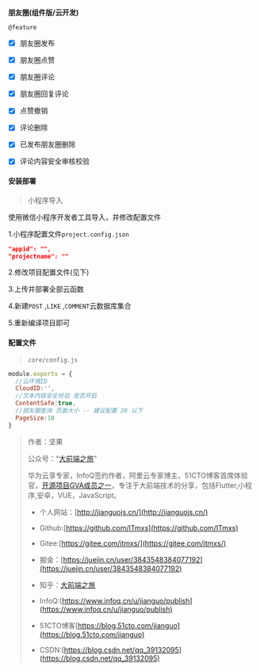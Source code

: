

**朋友圈(组件版/云开发)**

`@feature`

- [x] 朋友圈发布
- [x] 朋友圈点赞
- [x] 朋友圈评论
- [x] 朋友圈回复评论
- [x] 点赞撤销
- [x] 评论删除
- [x] 已发布朋友圈删除
- [x] 评论内容安全审核校验



#### 安装部署

> 小程序导入

使用微信小程序开发者工具导入，并修改配置文件

1.小程序配置文件`project.config.json`

~~~json
"appid": "",
"projectname": ""
~~~

2.修改项目配置文件(见下)

3.上传并部署全部云函数

4.新建`POST`  ,`LIKE` ,`COMMENT`云数据库集合

5.重新编译项目即可

#### 配置文件

> `core/config.js`

```js
module.exports = {
  //云环境ID
  CloudID:'',
  //文本内容安全校验 是否开启
  ContentSafe:true,
  //朋友圈查询 页面大小 -- 建议配置 20 以下
  PageSize:10
}
```

> 作者：坚果
>
> 公众号："[大前端之旅](https://mp.weixin.qq.com/s/aJvihD4dzEJyOV3q6_Zeng)"
>
> 华为云享专家，InfoQ签约作者，阿里云专家博主，51CTO博客首席体验官，[开源项目GVA成员之一](https://www.gin-vue-admin.com/)，专注于大前端技术的分享，包括Flutter,小程序,安卓，VUE，JavaScript。
>
> - 个人网站：[http://jianguojs.cn/](http://jianguojs.cn/)
>
> - Github:[https://github.com/ITmxs](https://github.com/ITmxs)
> - Gitee:[https://gitee.com/itmxs/](https://gitee.com/itmxs/)
> - 掘金：[https://juejin.cn/user/3843548384077192](https://juejin.cn/user/3843548384077192)
> - 知乎：[大前端之旅](https://www.zhihu.com/people/yimi-yang-guang-96-65)
> - InfoQ:[https://www.infoq.cn/u/jianguo/publish](https://www.infoq.cn/u/jianguo/publish)
> - 51CTO博客[https://blog.51cto.com/jianguo](https://blog.51cto.com/jianguo)
> - CSDN:[https://blog.csdn.net/qq_39132095](https://blog.csdn.net/qq_39132095)
